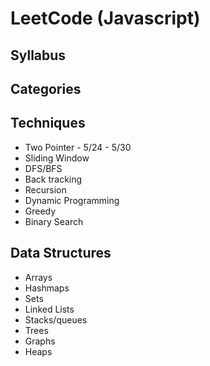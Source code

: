 # LeetCode (Javascript)

## Syllabus

## Categories

## Techniques

- Two Pointer - 5/24 - 5/30
- Sliding Window
- DFS/BFS
- Back tracking
- Recursion
- Dynamic Programming
- Greedy
- Binary Search

## Data Structures

- Arrays
- Hashmaps
- Sets
- Linked Lists
- Stacks/queues
- Trees
- Graphs
- Heaps
